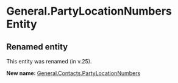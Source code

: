 # General.PartyLocationNumbers Entity

## Renamed entity

This entity was renamed (in v.25).

**New name:** [General.Contacts.PartyLocationNumbers](General.Contacts.PartyLocationNumbers.md)
